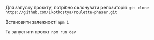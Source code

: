 Для запуску проєкту, потрібно склонувати репозиторій `git clone https://github.com/1kotkostya/roulette-phaser.git`

Встановити залежності `npm i`


Та запустити проєкт `npm run dev`
